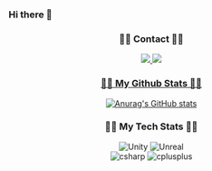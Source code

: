 ### Hi there 👋
<h3 align="center">👩‍💻 Contact 👩‍💻</h3>
<div align="center">
<a href="https://www.notion.so/Potfolio-6e35bc400fa34922907b844dce17dd01?pvs=4" target="_blank"><img src="https://img.shields.io/badge/Notion-000000?style=for-the-badge&logo=Notion&logoColor=yellow">
<a href="https://blog.naver.com/wlswlsdk23" target="_blank"><img src="https://img.shields.io/badge/Naver-03C75A?style=for-the-badge&logo=Notion&logoColor=yellow">

<h3 align="center">👩‍💻 My Github Stats 👩‍💻</h3>
<div align="center">

[![Anurag's GitHub stats](https://github-readme-stats.vercel.app/api?username=wlsdkrla&hide_title=true&show_icons=true&include_all_commits=true&disable_animations=true&theme=vue)](https://github.com/anuraghazra/github-readme-stats)
</div>
<h3 align="center">👩‍💻 My Tech Stats 👩‍💻</h3>
<div align="center">
<img alt="Unity" src ="https://img.shields.io/badge/Unity-FAFAFA.svg?&style=for-the-badge&logo=Unity&logoColor=black"/>
<img alt="Unreal" src="https://img.shields.io/badge/unrealengine-0E1128?style=for-the-badge&logo=unrealengine&logoColor=blue"/> 
  <div align="center">
 <img alt="csharp" src="https://img.shields.io/badge/csharp-512BD4?style=for-the-badge&logo=csharp&logoColor=blue"/> 
<img alt="cplusplus" src="https://img.shields.io/badge/cplusplus-00599C?style=for-the-badge&logo=cplusplus&logoColor=white"/> 




